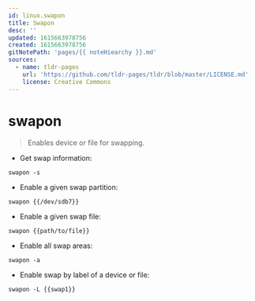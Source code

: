 ```yaml
---
id: linux.swapon
title: Swapon
desc: ''
updated: 1615663978756
created: 1615663978756
gitNotePath: 'pages/{{ noteHiearchy }}.md'
sources:
  - name: tldr-pages
    url: 'https://github.com/tldr-pages/tldr/blob/master/LICENSE.md'
    license: Creative Commons
---
```

# swapon

> Enables device or file for swapping.

- Get swap information:

`swapon -s`

- Enable a given swap partition:

`swapon {{/dev/sdb7}}`

- Enable a given swap file:

`swapon {{path/to/file}}`

- Enable all swap areas:

`swapon -a`

- Enable swap by label of a device or file:

`swapon -L {{swap1}}`

